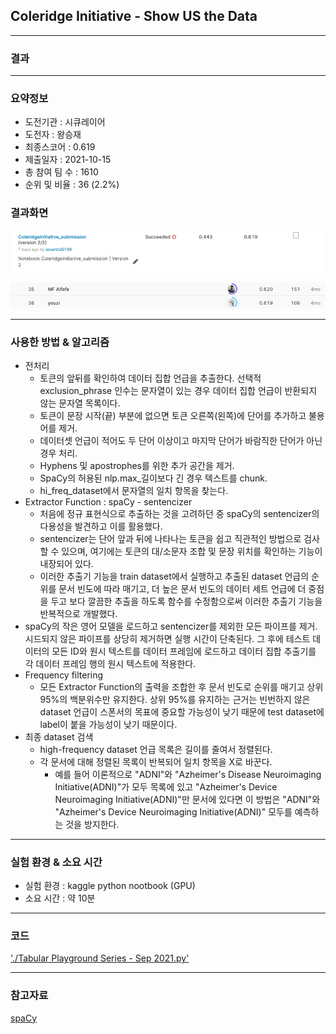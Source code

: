 ## Coleridge Initiative - Show US the Data

------------

### 결과

----------------

### 요약정보

* 도전기관 : 시큐레이어
* 도전자 : 왕승재
* 최종스코어 : 0.619
* 제출일자 : 2021-10-15
* 총 참여 팀 수 : 1610
* 순위 및 비율 : 36 (2.2%)

### 결과화면

![결과](screanshot/score.png)

![결과](screanshot/leaderboard.png)

----------

### 사용한 방법 & 알고리즘

* 전처리
  * 토큰의 앞뒤를 확인하여 데이터 집합 언급을 추출한다. 선택적 exclusion_phrase 인수는 문자열이 있는 경우 데이터 집합 언급이 반환되지 않는 문자열 목록이다.
  * 토큰이 문장 시작(끝) 부분에 없으면 토큰 오른쪽(왼쪽)에 단어를 추가하고 불용어를 제거.
  * 데이터셋 언급이 적어도 두 단어 이상이고 마지막 단어가 바람직한 단어가 아닌 경우 처리.
  * Hyphens 및 apostrophes를 위한 추가 공간을 제거.
  * SpaCy의 허용된 nlp.max_길이보다 긴 경우 텍스트를 chunk.
  * hi_freq_dataset에서 문자열의 일치 항목을 찾는다.
* Extractor Function : spaCy - sentencizer
  * 처음에 정규 표현식으로 추출하는 것을 고려하던 중 spaCy의 sentencizer의 다용성을 발견하고 이를 활용했다.
  * sentencizer는 단어 앞과 뒤에 나타나는 토큰을 쉽고 직관적인 방법으로 검사할 수 있으며, 여기에는 토큰의 대/소문자 조합 및 문장 위치를 확인하는 기능이 내장되어 있다.
  * 이러한 추출기 기능을 train dataset에서 실행하고 추출된 dataset 언급의 순위를 문서 빈도에 따라 매기고, 더 높은 문서 빈도의 데이터 세트 언급에 더 중점을 두고 보다 깔끔한 추출을 하도록 함수를 수정함으로써 이러한 추출기 기능을 반복적으로 개발했다.
* spaCy의 작은 영어 모델을 로드하고 sentencizer를 제외한 모든 파이프를 제거. 시드되지 않은 파이프를 상당히 제거하면 실행 시간이 단축된다. 그 후에 테스트 데이터의 모든 ID와 원시 텍스트를 데이터 프레임에 로드하고 데이터 집합 추출기를 각 데이터 프레임 행의 원시 텍스트에 적용한다.
* Frequency filtering
  * 모든 Extractor Function의 출력을 조합한 후 문서 빈도로 순위를 매기고 상위 95%의 백분위수만 유지한다. 상위 95%를 유지하는 근거는 빈번하지 않은 dataset 언급이 스폰서의 목표에 중요할 가능성이 낮기 때문에 test dataset에 label이 붙을 가능성이 낮기 때문이다.
* 최종 dataset 검색
  * high-frequency dataset 언급 목록은 길이를 줄여서 정렬된다.
  * 각 문서에 대해 정렬된 목록이 반복되어 일치 항목을 X로 바꾼다.
    * 예를 들어 이론적으로 "ADNI"와 "Azheimer's Disease Neuroimaging Initiative(ADNI)"가 모두 목록에 있고 "Azheimer's Device Neuroimaging Initiative(ADNI)"만 문서에 있다면 이 방법은 "ADNI"와 "Azheimer's Device Neuroimaging Initiative(ADNI)" 모두를 예측하는 것을 방지한다.

-------------

### 실험 환경 & 소요 시간

* 실험 환경 : kaggle python nootbook (GPU)
* 소요 시간 : 약 10분

-----------

### 코드

['./Tabular Playground Series - Sep 2021.py'](https://github.com/essential2189/ML_study/blob/main/kaggle/Tabular%20Playground%20Series%20-%20Sep%202021/Tabular%20Playground%20Series%20-%20Aug%202021.py)

-----------

### 참고자료

[spaCy](https://spacy.io/api/sentencizer)
